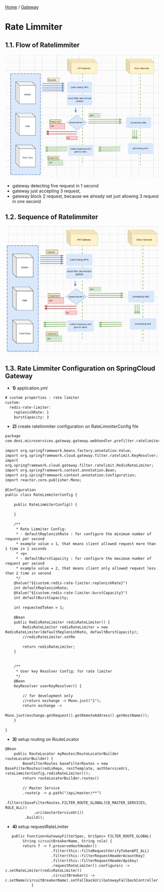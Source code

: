 [Home](https://github.com/springboot-microservices-project/) /
[Gateway](https://github.com/springboot-microservices-project/.github/blob/main/profile/page/gateway-service/readme.md)

# Rate Limmiter

## 1.1. Flow of Ratelimmiter
![alt text](https://github.com/springboot-microservices-project/.github/blob/main/profile/page/gateway-service/image/gateway-ratelimmiter-flow.png?raw=true)

- gateway detecting five request in 1 second
- gateway just accepting 3 request, 
- gateway block 2 request, because we already set just allowing 3 request in one second


## 1.2. Sequence of Ratelimmiter
![alt text](https://github.com/springboot-microservices-project/.github/blob/main/profile/page/gateway-service/image/gateway-ratelimmiter-squence.png?raw=true)


## 1.3. Rate Limmiter Configuration on SpringCloud Gateway


- **1)** application.yml
```
# custom properties : rate limiter
custom:  
  redis-rate-limiter:
    replenishRate: 1
    burstCapacity: 3
```


- **2)** create ratelimmiter configuration on RateLimmiterConfig file
```
package com.deni.microservices.gateway.gateway.webhandler.prefilter.ratelimiter;

import org.springframework.beans.factory.annotation.Value;
import org.springframework.cloud.gateway.filter.ratelimit.KeyResolver;
import org.springframework.cloud.gateway.filter.ratelimit.RedisRateLimiter;
import org.springframework.context.annotation.Bean;
import org.springframework.context.annotation.Configuration;
import reactor.core.publisher.Mono;

@Configuration
public class RateLimmiterConfig {

    public RateLimmiterConfig() {

    }

    /**
     * Rate Limmiter Config:
     * - defaultReplenishRate : for configure the minimum number of request per second
     * example value = 1, that means client allowed request more than 1 time in 1 seconds
     * <p>
     * - defaultBurstCapacity : for configure the maximum number of request per second
     * example value = 2, that means client only allowed request less than 2 time in second
     */
    @Value("${custom.redis-rate-limiter.replenishRate}")
    int defaultReplenishRate;
    @Value("${custom.redis-rate-limiter.burstCapacity}")
    int defaultBurstCapacity;

    int requestedToken = 1;

    @Bean
    public RedisRateLimiter redisRateLimiter() {
        RedisRateLimiter redisRateLimiter = new RedisRateLimiter(defaultReplenishRate, defaultBurstCapacity);
        //redisRateLimiter.setRe

        return redisRateLimiter;
    }


    /**
     * User key Resolver Config: for rate limiter
     */
    @Bean
    KeyResolver userKeyResolver() {

        // for development only
        //return exchange -> Mono.just("1");
        return exchange ->
              Mono.just(exchange.getRequest().getRemoteAddress().getHostName());
    }

}

```


- **3)** setup routing on RouteLocator
```
@Bean
    public RouteLocator myRoutes(RouteLocatorBuilder routeLocatorBuilder) {
        BaseFilterRoutes baseFilterRoutes = new BaseFilterRoutes(redisRepo, restTemplate, authServiceUri, rateLimmiterConfig.redisRateLimiter());
        return routeLocatorBuilder.routes()
        
        // Master Service
        .route(p -> p.path("/api/master/**")
             .filters(baseFilterRoutes.FILTER_ROUTE_GLOBAL(CB_MASTER_SERVICES, ROLE_ALL))
             .uri(masterServiceUri))
         .build();
```


- **4)** setup requestRateLimiter 
```
   public Function<GatewayFilterSpec, UriSpec> FILTER_ROUTE_GLOBAL(
        String circuitBreakerName, String role) {
        return f -> f.preserveHostHeader()
                     .filter(this::filteRequestVerifyTokenAPI_ALL)
                     .filter(this::filterRequestHeaderAcountKey)
                     .filter(this::filterRequestHeaderApiKey)
                     .requestRateLimiter().configure(c -> c.setRateLimiter(redisRateLimiter))
                     .circuitBreaker(c -> c.setName(circuitBreakerName).setFallbackUri(GatewayFallbackController.FALLBACK_CIRCUITBREAKER));                        
            }            
```

